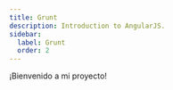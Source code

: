 ```yaml
---
title: Grunt
description: Introduction to AngularJS.
sidebar:
  label: Grunt
  order: 2
---
```


¡Bienvenido a mi proyecto!